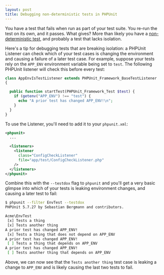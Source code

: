 ```yaml
---
layout: post
title: Debugging non-deterministic tests in PHPUnit
---
```


You have a test that fails when run as part of your test suite. You re-run the test on its own, and it passes. What gives? More than likely you have a [non-deterministic test](https://martinfowler.com/articles/nonDeterminism.html), and probably a test that lacks isolation.

Here's a tip for debugging tests that are breaking isolation: a PHPUnit Listener can check which of your test cases is changing the environment and causing a failure of a later test case. For example, suppose your tests rely on the `APP_ENV` environment variable being set to `test`. The following PHPUnit listener will check this before every test:

```php
class AppEnvIsTestListener extends PHPUnit_Framework_BaseTestListener
{

  public function startTest(PHPUnit_Framework_Test $test) {
    if (getenv("APP_ENV") !== "test") {
      echo "A prior test has changed APP_ENV!\n";
    }
  }
}
```

To use the Listener, you'll need to add it to your `phpunit.xml`:

```xml
<phpunit>
  ...

  <listeners>
    <listener
      class="ConfigCheckListener"
      file="app/test/ConfigCheckListener.php"
    />
  </listeners>
</phpunit>
```

Combine this with the `--testdox` flag to `phpunit` and you'll get a very basic glimpse into which of your tests is leaking environment changes, and causing a later test to fail:

```sh
$ phpunit --filter EnvTest --testdox
PHPUnit 5.7.27 by Sebastian Bergmann and contributors.

Acme\EnvTest
 [x] Tests a thing
 [x] Tests another thing
A prior test has changed APP_ENV!
 [x] Tests a thing that does not depend on APP_ENV
A prior test has changed APP_ENV!
 [ ] Tests a thing that depends on APP_ENV
A prior test has changed APP_ENV!
 [ ] Tests another thing that depends on APP_ENV
 ```

Above, we can now see that the `Tests another thing` test case is leaking a change to `APP_ENV` and is likely
causing the last two tests to fail.
